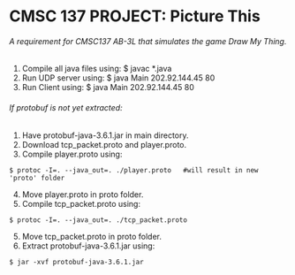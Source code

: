 # CMSC 137 PROJECT: Picture This
###### A requirement for CMSC137 AB-3L that simulates the game Draw My Thing.
1. Compile all java files using: $ javac *.java
2. Run UDP server using: $ java Main 202.92.144.45 80
2. Run Client using: $ java Main 202.92.144.45 80

###### If protobuf is not yet extracted:
1. Have protobuf-java-3.6.1.jar in main directory.
2. Download tcp_packet.proto and player.proto.
3. Compile player.proto using: 
```
$ protoc -I=. --java_out=. ./player.proto 	#will result in new 'proto' folder
```
4. Move player.proto in proto folder.
5. Compile tcp_packet.proto using: 
```
$ protoc -I=. --java_out=. ./tcp_packet.proto
```
5. Move tcp_packet.proto in proto folder.
6. Extract protobuf-java-3.6.1.jar using: 
```
$ jar -xvf protobuf-java-3.6.1.jar
```